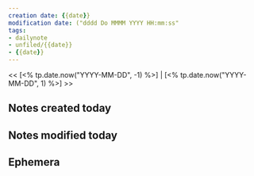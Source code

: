 ```yaml
---
creation date: {{date}} 
modification date: ("dddd Do MMMM YYYY HH:mm:ss"
tags: 
- dailynote 
- unfiled/{{date}} 
- {{date}} 
---
```


<< [<% tp.date.now("YYYY-MM-DD", -1) %>] | [<% tp.date.now("YYYY-MM-DD", 1) %>] >>

## Notes created today

## Notes modified today

## Ephemera